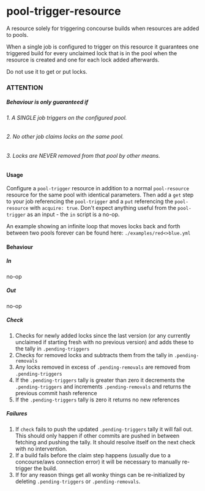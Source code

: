 # pool-trigger-resource
A resource solely for triggering concourse builds when resources are
added to pools.

When a single job is configured to trigger on this resource it
guarantees one triggered build for every unclaimed lock that is in the
pool when the resource is created and one for each lock added
afterwards.

Do not use it to get or put locks.

### ATTENTION
##### Behaviour is only guaranteed if 
###### 1. A SINGLE job triggers on the configured pool.
###### 2. No other job claims locks on the same pool.
###### 3. Locks are NEVER removed from that pool by other means.


#### Usage

Configure a `pool-trigger` resource in addition to a normal `pool-resource` 
resource for the same pool with identical parameters. Then add a `get`
step to your job referencing the `pool-trigger` and a `put` referencing
the `pool-resource` with `acquire: true`. Don't expect anything useful
from the `pool-trigger` as an input - the `in` script is a no-op.

An example showing an infinite loop that moves locks back and forth
between two pools forever can be found here: `./examples/red<>blue.yml`



#### Behaviour

##### In
no-op

##### Out
no-op

##### Check
1. Checks for newly added locks since the last version (or any currently
   unclaimed if starting fresh with no previous version) and adds these
   to the tally in `.pending-triggers`
2. Checks for removed locks and subtracts them from the tally in `.pending-removals`
3. Any locks removed in excess of `.pending-removals` are removed from `.pending-triggers`
5. If the `.pending-triggers` tally is greater than zero it decrements
   the `.pending-triggers` and increments `.pending-removals` and returns the previous commit hash reference
6. If the `.pending-triggers` tally is zero it returns no new references

##### Failures
1. If `check` fails to push the updated `.pending-triggers` tally it will 
   fail out. This should only happen if other commits are pushed in 
   between fetching and pushing the tally. It should resolve itself on 
   the next check with no intervention.
2. If a build fails before the claim step happens (usually due to a concourse/aws connection error) it will be necessary to manually re-trigger the build.
3. If for any reason things get all wonky things can be re-initialized by deleting `.pending-triggers` or `.pending-removals`.
